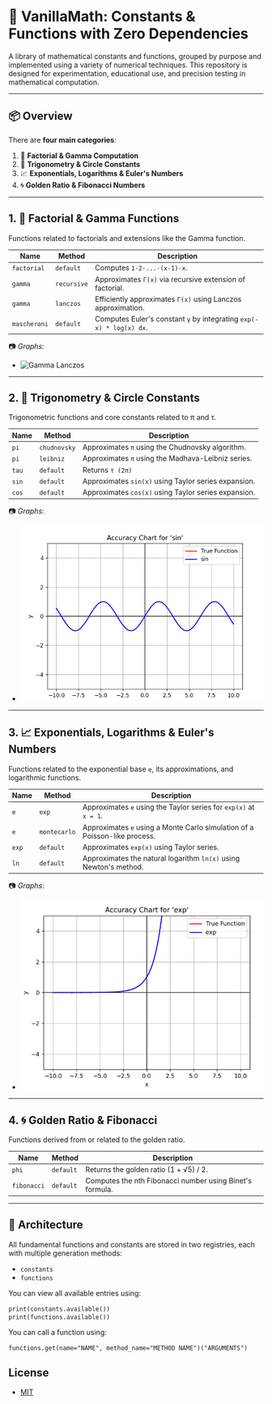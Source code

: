 # 🧮 VanillaMath: Constants & Functions with Zero Dependencies

A library of mathematical constants and functions, grouped by purpose and implemented using a variety of numerical techniques. This repository is designed for experimentation, educational use, and precision testing in mathematical computation.

---

## 📦 Overview

There are **four main categories**:

1. 🔁 **Factorial & Gamma Computation**
2. 🔺 **Trigonometry & Circle Constants**
3. 📈 **Exponentials, Logarithms & Euler's Numbers**
4. 🌀 **Golden Ratio & Fibonacci Numbers**

---

## 1. 🔁 Factorial & Gamma Functions

Functions related to factorials and extensions like the Gamma function.

| Name        | Method      | Description                                                          |
|-------------|-------------|----------------------------------------------------------------------|
| `factorial` | `default`   | Computes `1⋅2⋅...⋅(x-1)⋅x`.                                            |
| `gamma`     | `recursive` | Approximates `Γ(x)` via recursive extension of factorial.            |
| `gamma`     | `lanczos`   | Efficiently approximates `Γ(x)` using Lanczos approximation.         |
| `mascheroni`| `default`   | Computes Euler's constant `γ` by integrating `exp(-x) * log(x) dx`.  |

📷 _Graphs_:  
- ![Gamma Lanczos](graphs/gamma_lanczos_function.png)

---

## 2. 🔺 Trigonometry & Circle Constants

Trigonometric functions and core constants related to π and τ.

| Name  | Method      | Description                                                                |
|-------|-------------|----------------------------------------------------------------------------|
| `pi`  | `chudnovsky`| Approximates `π` using the Chudnovsky algorithm.                           |
| `pi`  | `leibniz`   | Approximates `π` using the Madhava-Leibniz series.                         |
| `tau` | `default`   | Returns `τ (2π)`                                                           |
| `sin` | `default`   | Approximates `sin(x)` using Taylor series expansion.                       |
| `cos` | `default`   | Approximates `cos(x)` using Taylor series expansion.                       |

📷 _Graphs_:  
- ![sin(x)](graphs/sine_function.png)

---

## 3. 📈 Exponentials, Logarithms & Euler's Numbers

Functions related to the exponential base `e`, its approximations, and logarithmic functions.

| Name  | Method      | Description                                                                |
|-------|-------------|----------------------------------------------------------------------------|
| `e`   | `exp`       | Approximates `e` using the Taylor series for `exp(x)` at `x = 1`.          |
| `e`   | `montecarlo`| Approximates `e` using a Monte Carlo simulation of a Poisson-like process. |
| `exp` | `default`   | Approximates `exp(x)` using Taylor series.                                 |  
| `ln`  | `default`   | Approximates the natural logarithm `ln(x)` using Newton's method.          |

📷 _Graphs_:  
- ![exp(x)](graphs/exp_function.png)

---

## 4. 🌀 Golden Ratio & Fibonacci

Functions derived from or related to the golden ratio.

| Name       | Method    | Description                                                             |
|------------|-----------|-------------------------------------------------------------------------|
| `phi`      | `default` | Returns the golden ratio (1 + √5) / 2.                                  |
| `fibonacci`| `default` | Computes the nth Fibonacci number using Binet's formula.                |

---

## 🧠 Architecture

All fundamental functions and constants are stored in two registries, each with multiple generation methods:

- `constants`
- `functions`

You can view all available entries using:
```
print(constants.available())
print(functions.available())
```

You can call a function using:
```
functions.get(name="NAME", method_name="METHOD NAME")("ARGUMENTS")
```

## License

- [MIT](license)
